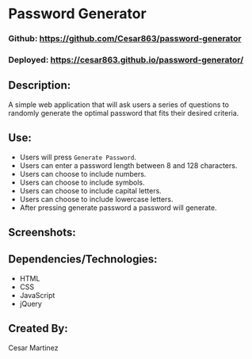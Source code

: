 # Password Generator

### Github: https://github.com/Cesar863/password-generator

### Deployed: https://cesar863.github.io/password-generator/

## Description:
A simple web application that will ask users a series of questions to randomly generate the optimal password that fits their desired criteria.

## Use:
- Users will press `Generate Password`.
- Users can enter a password length between 8 and 128 characters.
- Users can choose to include numbers.
- Users can choose to include symbols.
- Users can choose to include capital letters.
- Users can choose to include lowercase letters.
- After pressing generate password a password will generate.

## Screenshots:


## Dependencies/Technologies:
- HTML
- CSS
- JavaScript
- jQuery

## Created By:
Cesar Martinez
